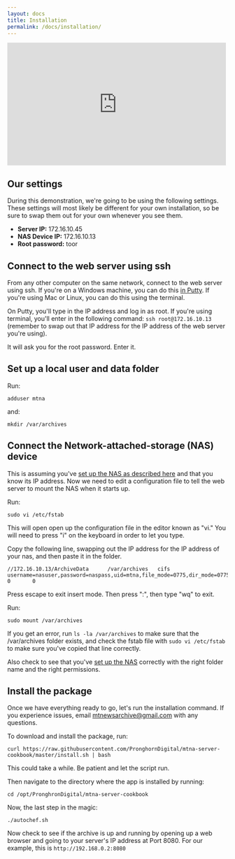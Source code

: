 ```yaml
---
layout: docs
title: Installation
permalink: /docs/installation/
---
```


<iframe width="500" height="281" src="https://www.youtube.com/embed/7XZ5YWY5KSM?rel=0&amp;controls=0&amp;showinfo=0" frameborder="0" allowfullscreen></iframe>

## Our settings

During this demonstration, we're going to be using the following settings. These settings will most likely be different for your own installation, so be sure to swap them out for your own whenever you see them.

* **Server IP:** 172.16.10.45
* **NAS Device IP:** 172.16.10.13
* **Root password:** toor

## Connect to the web server using ssh

From any other computer on the same network, connect to the web server using ssh. If you're on a Windows machine, you can do this [in Putty](http://www.chiark.greenend.org.uk/~sgtatham/putty/download.html). If you're using Mac or Linux, you can do this using the terminal.

On Putty, you'll type in the IP address and log in as root. If you're using terminal, you'll enter in the following command: `ssh root@172.16.10.13` (remember to swap out that IP address for the IP address of the web server you're using).

It will ask you for the root password. Enter it.

## Set up a local user and data folder

Run:

```
adduser mtna
```

and:

```
mkdir /var/archives
```

## Connect the Network-attached-storage (NAS) device

This is assuming you've [set up the NAS as described here](/docs/nas-setup) and that you know its IP address. Now we need to edit a configuration file to tell the web server to mount the NAS when it starts up.

Run:
```
sudo vi /etc/fstab
```
This will open open up the configuration file in the editor known as "vi." You will need to press "i" on the keyboard in order to let you type.

Copy the following line, swapping out the IP address for the IP address of your nas, and then paste it in the folder.

```
//172.16.10.13/ArchiveData      /var/archives   cifs    username=nasuser,password=naspass,uid=mtna,file_mode=0775,dir_mode=0775    0       0
```

Press escape to exit insert mode. Then press ":", then type "wq" to exit.

Run:

```
sudo mount /var/archives
```

If you get an error, run `ls -la /var/archives` to make sure that the /var/archives folder exists, and check the fstab file with `sudo vi /etc/fstab` to make sure you've copied that line correctly. 

Also check to see that you've [set up the NAS](/docs/nas-setup) correctly with the right folder name and the right permissions.

## Install the package

Once we have everything ready to go, let's run the installation command. If you experience issues, email mtnewsarchive@gmail.com with any questions.

To download and install the package, run:

```
curl https://raw.githubusercontent.com/PronghornDigital/mtna-server-cookbook/master/install.sh | bash
```

This could take a while. Be patient and let the script run.

Then navigate to the directory where the app is installed by running:

```
cd /opt/PronghronDigital/mtna-server-cookbook
```

Now, the last step in the magic:

```
./autochef.sh
```

Now check to see if the archive is up and running by opening up a web browser and going to your server's IP address at Port 8080. For our example, this is `http://192.168.0.2:8080`
